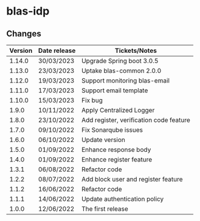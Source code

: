 # blas-idp

## Changes

| Version | Date release | Tickets/Notes                           |
|---------|--------------|-----------------------------------------|
| 1.14.0  | 30/03/2023   | Upgrade Spring boot 3.0.5               |
| 1.13.0  | 23/03/2023   | Uptake blas-common 2.0.0                |
| 1.12.0  | 19/03/2023   | Support monitoring blas-email           |
| 1.11.0  | 17/03/2023   | Support email template                  |
| 1.10.0  | 15/03/2023   | Fix bug                                 |
| 1.9.0   | 10/11/2022   | Apply Centralized Logger                |
| 1.8.0   | 23/10/2022   | Add register, verification code feature |
| 1.7.0   | 09/10/2022   | Fix Sonarqube issues                    |
| 1.6.0   | 06/10/2022   | Update version                          |
| 1.5.0   | 01/09/2022   | Enhance response body                   |
| 1.4.0   | 01/09/2022   | Enhance register feature                |
| 1.3.1   | 06/08/2022   | Refactor code                           |
| 1.2.2   | 08/07/2022   | Add block user and register feature     |
| 1.1.2   | 16/06/2022   | Refactor code                           |
| 1.1.1   | 14/06/2022   | Update authentication policy            |
| 1.0.0   | 12/06/2022   | The first release                       |
